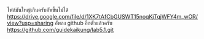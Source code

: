 ไฟล์มันใหญ่เกินครับอัพขึ้นไม่ได้ 
https://drive.google.com/file/d/1XK7tAfCbGUSWT15noqKjTqjWFY4m_wOR/view?usp=sharing
อัพลง github อีกตัวแล้วครับ
https://github.com/guidekaikung/lab5.1.git
